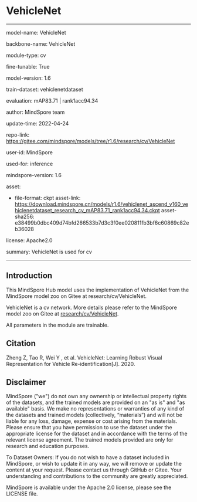 # VehicleNet

---

model-name: VehicleNet

backbone-name: VehicleNet

module-type: cv

fine-tunable: True

model-version: 1.6

train-dataset: vehiclenetdataset

evaluation: mAP83.71 | rank1acc94.34

author: MindSpore team

update-time: 2022-04-24

repo-link: <https://gitee.com/mindspore/models/tree/r1.6/research/cv/VehicleNet>

user-id: MindSpore

used-for: inference

mindspore-version: 1.6

asset:

-
    file-format: ckpt
    asset-link: <https://download.mindspore.cn/models/r1.6/vehiclenet_ascend_v160_vehiclenetdataset_research_cv_mAP83.71_rank1acc94.34.ckpt>
    asset-sha256: e38499b0dbc409d74bfd266533b7d3c3f0ee020811fb3bf6c60869c82eb36028

license: Apache2.0

summary: VehicleNet is used for cv

---

## Introduction

This MindSpore Hub model uses the implementation of VehicleNet from the MindSpore model zoo on Gitee at research/cv/VehicleNet.

VehicleNet is a cv network. More details please refer to the MindSpore model zoo on Gitee at [research/cv/VehicleNet](https://gitee.com/mindspore/models/blob/r1.6/research/cv/VehicleNet/README_CN.md).

All parameters in the module are trainable.

## Citation

Zheng Z, Tao R, Wei Y , et al. VehicleNet: Learning Robust Visual Representation for Vehicle Re-identification[J]. 2020.

## Disclaimer

MindSpore ("we") do not own any ownership or intellectual property rights of the datasets, and the trained models are provided on an "as is" and "as available" basis. We make no representations or warranties of any kind of the datasets and trained models (collectively, “materials”) and will not be liable for any loss, damage, expense or cost arising from the materials. Please ensure that you have permission to use the dataset under the appropriate license for the dataset and in accordance with the terms of the relevant license agreement. The trained models provided are only for research and education purposes.

To Dataset Owners: If you do not wish to have a dataset included in MindSpore, or wish to update it in any way, we will remove or update the content at your request. Please contact us through GitHub or Gitee. Your understanding and contributions to the community are greatly appreciated.

MindSpore is available under the Apache 2.0 license, please see the LICENSE file.
